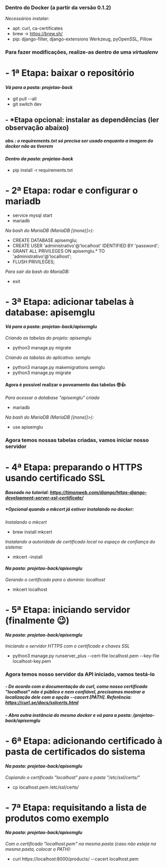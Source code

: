 ### Dentro do Docker (a partir da versão 0.1.2)

_Necessários instalar:_

- apt: curl, ca-certificates
- brew -> https://brew.sh/
- pip: django-filter, django-extensions Werkzeug, pyOpenSSL, Pillow

### Para fazer modificações, realize-as dentro de uma _virtualenv_

# - 1ª Etapa: baixar o repositório

#### _Vá para a pasta: projetao-back_

- git pull --all
- git switch dev

## - \*Etapa opcional: instalar as dependências (ler observação abaixo)

##### _obs.: o requirements.txt só precisa ser usado enquanto a imagem do docker não as tiverem_

#### _Dentro da pasta: projetao-back_

- pip install -r requirements.txt

# - 2ª Etapa: rodar e configurar o mariadb

- service mysql start
- mariadb

_Na bash do MariaDB (MariaDB [(none)]>):_

- CREATE DATABASE apisemglu;
- CREATE USER 'administrativo'@'localhost' IDENTIFIED BY 'password';
- GRANT ALL PRIVILEGES ON apisemglu.\* TO 'administrativo'@'localhost';
- FLUSH PRIVILEGES;

_Para sair da bash do MariaDB:_

- exit

# - 3ª Etapa: adicionar tabelas à database: apisemglu

#### _Vá para a pasta: projetao-back/apisemglu_

_Criando as tabelas do projeto: apisemglu_

- python3 manage.py migrate

_Criando as tabelas do aplicativo: semglu_

- python3 manage.py makemigrations semglu
- python3 manage.py migrate

#### Agora é possível realizar o povoamento das tabelas 😎👍

_Para acessar a database "apisemglu" criada_

- mariadb

_Na bash do MariaDB (MariaDB [(none)]>):_

- use apisemglu

### Agora temos nossas tabelas criadas, vamos iniciar nosso servidor

# - 4ª Etapa: preparando o HTTPS usando certificado SSL

#### _Baseado no tutorial: https://timonweb.com/django/https-django-development-server-ssl-certificate/_

##### \*Opcional quando o mkcert já estiver instalando no docker:

_Instalando o mkcert_

- brew install mkcert

_Instalando a autoridade de certificado local no espaço de confiança do sistema:_

- mkcert -install

#### _Na pasta: projetao-back/apisemglu_

_Gerando o certificado para o domínio: localhost_

- mkcert localhost

# - 5ª Etapa: iniciando servidor (finalmente 😉)

#### _Na pasta: projetao-back/apisemglu_

_Iniciando o servidor HTTPS com o certificado e chaves SSL_

- python3 manage.py runserver_plus --cert-file localhost.pem --key-file localhost-key.pem

### Agora temos nosso servidor da API iniciado, vamos testá-lo

##### - De acordo com a documentação do _curl_, como nosso certificado _"localhost"_ não é público e nem confiável, precisamos mostrar a localização dele com a opção --cacert [PATH]. Referência: https://curl.se/docs/sslcerts.html

##### - _Abra outra instância do mesmo docker e vá para a pasta: /projetao-back/apisemglu_

# - 6ª Etapa: adicionando certificado à pasta de certificados do sistema

#### _Na pasta: projetao-back/apisemglu_

_Copiando o certificado "localhost" para a pasta "/etc/ssl/certs/"_

- cp localhost.pem /etc/ssl/certs/

# - 7ª Etapa: requisitando a lista de produtos como exemplo

#### _Na pasta: projetao-back/apisemglu_

_Com o certificado "localhost.pem" na mesma pasta (caso não esteja na mesma pasta, colocar o PATH):_

- curl https://localhost:8000/products/ --cacert localhost.pem

